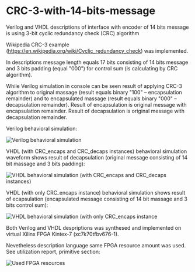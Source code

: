# CRC-3-with-14-bits-message
Verilog and VHDL descriptions of interface with encoder of 14 bits message is using 3-bit cyclic redundancy check (CRC) algorithm

Wikipedia CRC-3 example (https://en.wikipedia.org/wiki/Cyclic_redundancy_check) was implemented.

In descriptions message length equals 17 bits consisting of 14 bits message and 3 bits padding (equal "000") for control sum (is calculating by CRC algorithm). 

While Verilog simulation in console can be seen result of applying CRC-3 algorithm to original massage (result equals binary "100" – encapsulation remainder) and to encapsulated massage (result equals binary "000" – decapsulation remainder). Result of encapsulation is original message with encapsulation remainder. Result of decapsulation is original message with decapsulation remainder.  

Verilog behavioral simulation:

![Verilog behavioral simulation](https://github.com/user-attachments/assets/64eb248c-0e19-413d-a1a9-3e850ffb63e8)

VHDL (with CRC_encaps and CRC_decaps instances) behavioral simulation waveform shows result of decapsulation (original message consisting of 14 bit massage and 3 bits padding):

![VHDL behavioral simulation (with CRC_encaps and CRC_decaps instances)](https://github.com/user-attachments/assets/37456256-6c64-4cd1-af51-875aead6bef6)

VHDL (with only CRC_encaps instance) behavioral simulation shows result of ecapsulation (encapsulated message consisting of 14 bit massage and 3 bits control sum):

![VHDL behavioral simulation (with only CRC_encaps instance](https://github.com/user-attachments/assets/ee9f9ec3-26e2-4fab-9f6c-e17c5b6ac27b)

Both Verilog and VHDL despriptions was synthesed and implemented on virtual Xilinx FPGA Kintex-7 (xc7k70tfbv676-1).

Nevetheless description language same FPGA resource amount was used. See utilization report, primitive section: 

![Used FPGA resources](https://github.com/user-attachments/assets/903a0034-4c19-4b9b-9a46-aa86018b9ed7)



